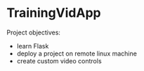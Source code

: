 # TrainingVidApp

Project objectives: 
* learn Flask
* deploy a project on remote linux machine
* create custom video controls